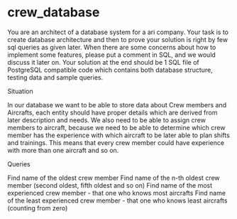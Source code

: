 # crew_database

You are an architect of a database system for a ari company. Your task is to create database architecture and then to prove your solution is right by few sql queries as given later. When there are some concerns about how to implement some features, please put a comment in SQL, and we would discuss it later on. Your solution at the end should be 1 SQL file of PostgreSQL compatible code which contains both database structure, testing data and sample queries.

Situation

In our database we want to be able to store data about Crew members and Aircrafts, each entity should have proper details which are derived from later description and needs. We also need to be able to assign crew members to aircraft, because we need to be able to determine which crew member has the experience with which aircraft to be later able to plan shifts and trainings. This means that every crew member could have experience with more than one aircraft and so on.

Queries

Find name of the oldest crew member
Find name of the n-th oldest crew member (second oldest, fifth oldest and so on)
Find name of the most experienced crew member - that one who knows most aircrafts
Find name of the least experienced crew member - that one who knows least aircrafts (counting from zero)

